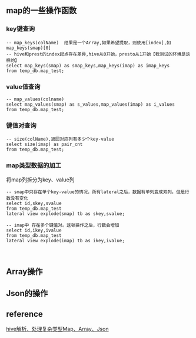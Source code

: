 ## map的一些操作函数
### key键查询
```
-- map_keys(colName)  结果是一个Array,如果希望提取，则使用[index],如map_keys(smap)[0]
-- hive和prest的index起点存在差异,hive从0开始，presto从1开始【我测试的环境是这样的】
select map_keys(smap) as smap_keys,map_keys(imap) as imap_keys
from temp_db.map_test;
```
### value值查询
```
-- map_values(colname)
select map_values(smap) as s_values,map_values(imap) as i_values
from temp_db.map_test;
```
### 键值对查询
```
-- size(colName),返回对应列有多少个key-value
select size(imap) as pair_cnt
from temp_db.map_test;
```
### map类型数据的加工
将map列拆分为key、value列
```
-- smap中只存在单个key-value的情况，所有lateral之后，数据有单列变成双列。但是行数没有变化
select id,skey,svalue
from temp_db.map_test
lateral view explode(smap) tb as skey,svalue;

-- imap中 存在多个键值对。这顿操作之后，行数会增加
select id,ikey,ivalue
from temp_db.map_test
lateral view explode(imap) tb as ikey,ivalue;
```

&nbsp;
## Array操作
## Json的操作
## reference
[hive解析、处理复杂类型Map、Array、Json](https://www.jianshu.com/p/ef74c63c50f2)

